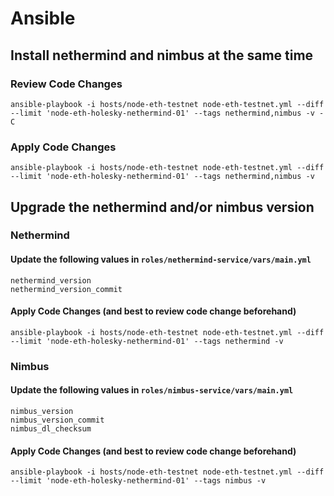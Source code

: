 # Ansible 

## Install nethermind and nimbus at the same time

### Review Code Changes
```
ansible-playbook -i hosts/node-eth-testnet node-eth-testnet.yml --diff --limit 'node-eth-holesky-nethermind-01' --tags nethermind,nimbus -v -C
```

### Apply Code Changes
```
ansible-playbook -i hosts/node-eth-testnet node-eth-testnet.yml --diff --limit 'node-eth-holesky-nethermind-01' --tags nethermind,nimbus -v
```

## Upgrade the nethermind and/or nimbus version

### Nethermind
#### Update the following values in `roles/nethermind-service/vars/main.yml` 
```
nethermind_version
nethermind_version_commit
```
#### Apply Code Changes (and best to review code change beforehand)
```
ansible-playbook -i hosts/node-eth-testnet node-eth-testnet.yml --diff --limit 'node-eth-holesky-nethermind-01' --tags nethermind -v
```

### Nimbus
#### Update the following values in `roles/nimbus-service/vars/main.yml` 
```
nimbus_version
nimbus_version_commit
nimbus_dl_checksum
```
#### Apply Code Changes (and best to review code change beforehand)
```
ansible-playbook -i hosts/node-eth-testnet node-eth-testnet.yml --diff --limit 'node-eth-holesky-nethermind-01' --tags nimbus -v
```
